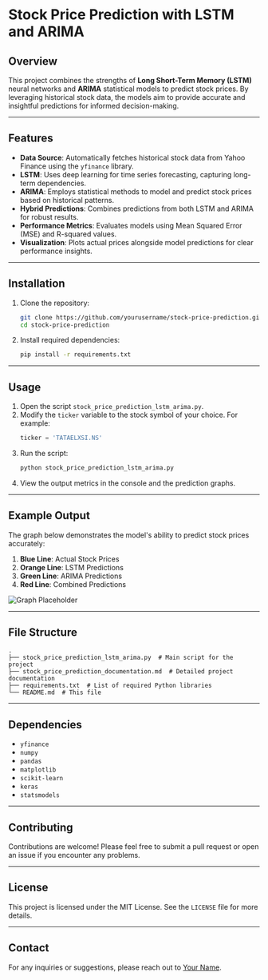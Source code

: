 
# Stock Price Prediction with LSTM and ARIMA

## Overview

This project combines the strengths of **Long Short-Term Memory (LSTM)** neural networks and **ARIMA** statistical models to predict stock prices. By leveraging historical stock data, the models aim to provide accurate and insightful predictions for informed decision-making.

---

## Features

- **Data Source**: Automatically fetches historical stock data from Yahoo Finance using the `yfinance` library.
- **LSTM**: Uses deep learning for time series forecasting, capturing long-term dependencies.
- **ARIMA**: Employs statistical methods to model and predict stock prices based on historical patterns.
- **Hybrid Predictions**: Combines predictions from both LSTM and ARIMA for robust results.
- **Performance Metrics**: Evaluates models using Mean Squared Error (MSE) and R-squared values.
- **Visualization**: Plots actual prices alongside model predictions for clear performance insights.

---

## Installation

1. Clone the repository:
   ```bash
   git clone https://github.com/yourusername/stock-price-prediction.git
   cd stock-price-prediction
   ```

2. Install required dependencies:
   ```bash
   pip install -r requirements.txt
   ```

---

## Usage

1. Open the script `stock_price_prediction_lstm_arima.py`.
2. Modify the `ticker` variable to the stock symbol of your choice. For example:
   ```python
   ticker = 'TATAELXSI.NS'
   ```
3. Run the script:
   ```bash
   python stock_price_prediction_lstm_arima.py
   ```
4. View the output metrics in the console and the prediction graphs.

---

## Example Output

The graph below demonstrates the model's ability to predict stock prices accurately:

1. **Blue Line**: Actual Stock Prices
2. **Orange Line**: LSTM Predictions
3. **Green Line**: ARIMA Predictions
4. **Red Line**: Combined Predictions

![Graph Placeholder](placeholder_for_actual_graph.png)

---

## File Structure

```
.
├── stock_price_prediction_lstm_arima.py  # Main script for the project
├── stock_price_prediction_documentation.md  # Detailed project documentation
├── requirements.txt  # List of required Python libraries
└── README.md  # This file
```

---

## Dependencies

- `yfinance`
- `numpy`
- `pandas`
- `matplotlib`
- `scikit-learn`
- `keras`
- `statsmodels`

---

## Contributing

Contributions are welcome! Please feel free to submit a pull request or open an issue if you encounter any problems.

---

## License

This project is licensed under the MIT License. See the `LICENSE` file for more details.

---

## Contact

For any inquiries or suggestions, please reach out to [Your Name](mailto:your_email@example.com).

